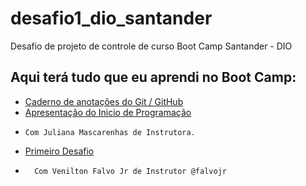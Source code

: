 # desafio1_dio_santander
Desafio de projeto de controle de curso Boot Camp Santander - DIO

## Aqui terá tudo que eu aprendi no Boot Camp:
- [Caderno de anotações do Git / GitHub](https://www.evernote.com/shard/s506/sh/ae39bd8e-fc79-58de-6345-4fc6d61b4176/aec787bda8a84a37fd5419ac0975784c)
- [Apresentação do Inicio de Programação](https://drive.google.com/file/d/1vemC6G790JNte1882V53DAKEawJzVIWL/view?usp=sharing)
-     Com Juliana Mascarenhas de Instrutora.
- [Primeiro Desafio](https://docs.google.com/presentation/d/1IZu0qohv1JOmxjEra1lknDiiStU68bl4/edit?usp=sharing&ouid=102632044619211979006&rtpof=true&sd=true)
-	    Com Venilton Falvo Jr de Instrutor @falvojr 
